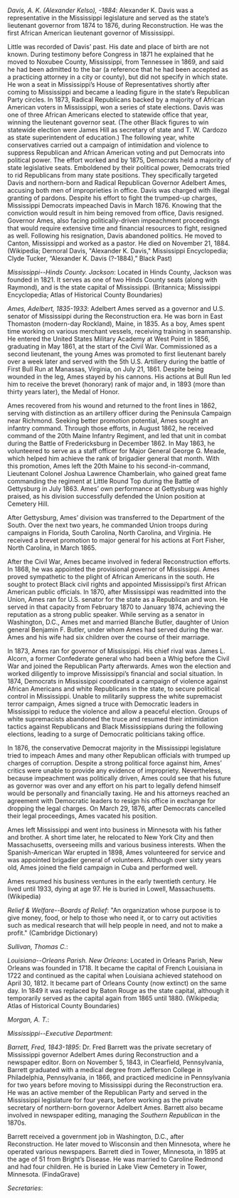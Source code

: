 *Davis, A. K. (Alexander Kelso), -1884*: Alexander K. Davis was a representative in the Mississippi legislature and served as the state’s lieutenant governor from 1874 to 1876, during Reconstruction. He was the first African American lieutenant governor of Mississippi.

Little was recorded of Davis’ past. His date and place of birth are not known. During testimony before Congress in 1871 he explained that he moved to Noxubee County, Mississippi, from Tennessee in 1869, and said he had been admitted to the bar (a reference that he had been accepted as a practicing attorney in a city or county), but did not specify in which state. He won a seat in Mississippi’s House of Representatives shortly after coming to Mississippi and became a leading figure in the state’s Republican Party circles. In 1873, Radical Republicans backed by a majority of African American voters in Mississippi, won a series of state elections. Davis was one of three African Americans elected to statewide office that year, winning the lieutenant governor seat. (The other Black figures to win statewide election were James Hill as secretary of state and T. W. Cardozo as state superintendent of education.) The following year, white conservatives carried out a campaign of intimidation and violence to suppress Republican and African American voting and put Democrats into political power. The effort worked and by 1875, Democrats held a majority of state legislative seats. Emboldened by their political power, Democrats tried to rid Republicans from many state positions. They specifically targeted Davis and northern-born and Radical Republican Governor Adelbert Ames, accusing both men of improprieties in office. Davis was charged with illegal granting of pardons. Despite his effort to fight the trumped-up charges, Mississippi Democrats impeached Davis in March 1876. Knowing that the conviction would result in him being removed from office, Davis resigned. Governor Ames, also facing politically-driven impeachment proceedings that would require extensive time and financial resources to fight, resigned as well. Following his resignation, Davis abandoned politics. He moved to Canton, Mississippi and worked as a pastor. He died on November 21, 1884. (Wikipedia; Dernoral Davis, "Alexander K. Davis," Mississippi Encyclopedia; Clyde Tucker, “Alexander K. Davis (?-1884),” Black Past)

*Mississippi--Hinds County. Jackson*: Located in Hinds County, Jackson was founded in 1821. It serves as one of two Hinds County seats (along with Raymond), and is the state capital of Mississippi. (Britannica; Mississippi Encyclopedia; Atlas of Historical County Boundaries)

*Ames, Adelbert, 1835-1933*: Adelbert Ames served as a governor and U.S. senator of Mississippi during the Reconstruction era.  He was born in East Thomaston (modern-day Rockland), Maine, in 1835. As a boy, Ames spent time working on various merchant vessels, receiving training in seamanship. He entered the United States Military Academy at West Point in 1856, graduating in May 1861, at the start of the Civil War. Commissioned as a second lieutenant, the young Ames was promoted to first lieutenant barely over a week later and served with the 5th U.S. Artillery during the battle of First Bull Run at Manassas, Virginia, on July 21, 1861. Despite being wounded in the leg, Ames stayed by his cannons. His actions at Bull Run led him to receive the brevet (honorary) rank of major and, in 1893 (more than thirty years later), the Medal of Honor. 

Ames recovered from his wound and returned to the front lines in 1862, serving with distinction as an artillery officer during the Peninsula Campaign near Richmond. Seeking better promotion potential, Ames sought an infantry command. Through those efforts, in August 1862, he received command of the 20th Maine Infantry Regiment, and led that unit in combat during the Battle of Fredericksburg in December 1862. In May 1863, he volunteered to serve as a staff officer for Major General George G. Meade, which helped him achieve the rank of brigadier general that month. With this promotion, Ames left the 20th Maine to his second-in-command, Lieutenant Colonel Joshua Lawrence Chamberlain, who gained great fame commanding the regiment at Little Round Top during the Battle of Gettysburg in July 1863. Ames’ own performance at Gettysburg was highly praised, as his division successfully defended the Union position at Cemetery Hill. 

After Gettysburg, Ames’ division was transferred to the Department of the South. Over the next two years, he commanded Union troops during campaigns in Florida, South Carolina, North Carolina, and Virginia. He received a brevet promotion to major general for his actions at Fort Fisher, North Carolina, in March 1865.

After the Civil War, Ames became involved in federal Reconstruction efforts. In 1868, he was appointed the provisional governor of Mississippi. Ames proved sympathetic to the plight of African Americans in the south. He sought to protect Black civil rights and appointed Mississippi’s first African American public officials. In 1870, after Mississippi was readmitted into the Union, Ames ran for U.S. senator for the state as a Republican and won. He served in that capacity from February 1870 to January 1874, achieving the reputation as a strong public speaker. While serving as a senator in Washington, D.C., Ames met and married Blanche Butler, daughter of Union general Benjamin F. Butler, under whom Ames had served during the war. Ames and his wife had six children over the course of their marriage.

In 1873, Ames ran for governor of Mississippi. His chief rival was James L. Alcorn, a former Confederate general who had been a Whig before the Civil War and joined the Republican Party afterwards. Ames won the election and worked diligently to improve Mississippi’s financial and social situation. In 1874, Democrats in Mississippi coordinated a campaign of violence against African Americans and white Republicans in the state, to secure political control in Mississippi. Unable to militarily suppress the white supremacist terror campaign, Ames signed a truce with Democratic leaders in Mississippi to reduce the violence and allow a peaceful election. Groups of white supremacists abandoned the truce and resumed their intimidation tactics against Republicans and Black Mississippians during the following elections, leading to a surge of Democratic politicians taking office.

In 1876, the conservative Democrat majority in the Mississippi legislature tried to impeach Ames and many other Republican officials with trumped up charges of corruption. Despite a strong political force against him, Ames’ critics were unable to provide any evidence of impropriety. Nevertheless, because impeachment was politically driven, Ames could see that his future as governor was over and any effort on his part to legally defend himself would be personally and financially taxing. He and his attorneys reached an agreement with Democratic leaders to resign his office in exchange for dropping the legal charges. On March 29, 1876, after Democrats cancelled their legal proceedings, Ames vacated his position.

Ames left Mississippi and went into business in Minnesota with his father and brother. A short time later, he relocated to New York City and then Massachusetts, overseeing mills and various business interests. When the Spanish-American War erupted in 1898, Ames volunteered for service and was appointed brigadier general of volunteers. Although over sixty years old, Ames joined the field campaign in Cuba and performed well.

Ames resumed his business ventures in the early twentieth century. He lived until 1933, dying at age 97. He is buried in Lowell, Massachusetts. (Wikipedia)

*Relief & Welfare--Boards of Relief*: "An organization whose purpose is to give money, food, or help to those who need it, or to carry out activities such as medical research that will help people in need, and not to make a profit." (Cambridge Dictionary)

*Sullivan, Thomas C.*: 

*Louisiana--Orleans Parish. New Orleans*: Located in Orleans Parish, New Orleans was founded in 1718. It became the capital of French Louisiana in 1722 and continued as the capital when Louisiana achieved statehood on April 30, 1812. It became part of Orleans County (now extinct) on the same day. In 1849 it was replaced by Baton Rouge as the state capital, although it temporarily served as the capital again from 1865 until 1880. (Wikipedia; Atlas of Historical County Boundaries)

*Morgan, A. T.*: 

*Mississippi--Executive Department*: 

*Barrett, Fred, 1843-1895*: Dr. Fred Barrett was the private secretary of Mississippi governor Adelbert Ames during Reconstruction and a newspaper editor. Born on November 5, 1843, in Clearfield, Pennsylvania, Barrett graduated with a medical degree from Jefferson College in Philadelphia, Pennsylvania, in 1866, and practiced medicine in Pennsylvania for two years before moving to Mississippi during the Reconstruction era. He was an active member of the Republican Party and served in the Mississippi legislature for four years, before working as the private secretary of northern-born governor Adelbert Ames. Barrett also became involved in newspaper editing, managing the <i>Southern Republican</i> in the 1870s. 

Barrett received a government job in Washington, D.C., after Reconstruction. He later moved to Wisconsin and then Minnesota, where he operated various newspapers. Barrett died in Tower, Minnesota, in 1895 at the age of 51 from Bright’s Disease. He was married to Caroline Redmond and had four children. He is buried in Lake View Cemetery in Tower, Minnesota. (FindaGrave)

*Secretaries*: 

